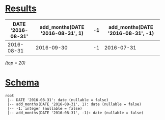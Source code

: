 # [Results](#tab/results)

|DATE '2016-08-31'|add_months(DATE '2016-08-31', 1)|-1 |add_months(DATE '2016-08-31', -1)|
|-----------------|--------------------------------|---|---------------------------------|
|2016-08-31       |2016-09-30                      |-1 |2016-07-31                       |

_(top = 20)_

# [Schema](#tab/schema)

```shell
root
 |-- DATE '2016-08-31': date (nullable = false)
 |-- add_months(DATE '2016-08-31', 1): date (nullable = false)
 |-- -1: integer (nullable = false)
 |-- add_months(DATE '2016-08-31', -1): date (nullable = false)

```
